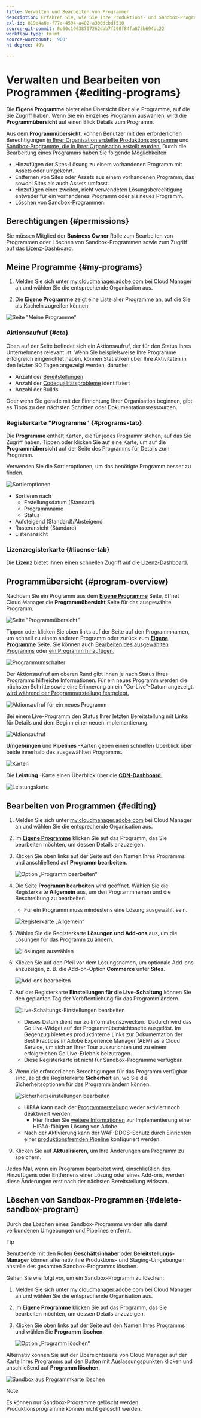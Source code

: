 ```yaml
---
title: Verwalten und Bearbeiten von Programmen
description: Erfahren Sie, wie Sie Ihre Produktions- und Sandbox-Programme bearbeiten, um ihre Optionen nach der Erstellung anzupassen.
exl-id: 819e4a6e-f77a-4594-a402-a300dcbdf510
source-git-commit: 0d60c19638707262dab7f290f84fa873b694bc22
workflow-type: tm+mt
source-wordcount: '900'
ht-degree: 49%

---
```



# Verwalten und Bearbeiten von Programmen {#editing-programs}

Die **Eigene Programme** bietet eine Übersicht über alle Programme, auf die Sie Zugriff haben. Wenn Sie ein einzelnes Programm auswählen, wird die **Programmübersicht** auf einen Blick Details zum Programm.

Aus dem **Programmübersicht**, können Benutzer mit den erforderlichen Berechtigungen [in Ihrer Organisation erstellte Produktionsprogramme](creating-production-programs.md) und [Sandbox-Programme, die in Ihrer Organisation erstellt wurden.](creating-sandbox-programs.md) Durch die Bearbeitung eines Programms haben Sie folgende Möglichkeiten:

* Hinzufügen der Sites-Lösung zu einem vorhandenen Programm mit Assets oder umgekehrt.
* Entfernen von Sites oder Assets aus einem vorhandenen Programm, das sowohl Sites als auch Assets umfasst.
* Hinzufügen einer zweiten, nicht verwendeten Lösungsberechtigung entweder für ein vorhandenes Programm oder als neues Programm.
* Löschen von Sandbox-Programmen.

## Berechtigungen {#permissions}

Sie müssen Mitglied der **Business Owner** Rolle zum Bearbeiten von Programmen oder Löschen von Sandbox-Programmen sowie zum Zugriff auf das Lizenz-Dashboard.

## Meine Programme {#my-programs}

1. Melden Sie sich unter [my.cloudmanager.adobe.com](https://my.cloudmanager.adobe.com/) bei Cloud Manager an und wählen Sie die entsprechende Organisation aus.

1. Die **Eigene Programme** zeigt eine Liste aller Programme an, auf die Sie als Kacheln zugreifen können.

![Seite &quot;Meine Programme&quot;](/help/implementing/cloud-manager/assets/my-programs.png)

### Aktionsaufruf {#cta}

Oben auf der Seite befindet sich ein Aktionsaufruf, der für den Status Ihres Unternehmens relevant ist. Wenn Sie beispielsweise Ihre Programme erfolgreich eingerichtet haben, können Statistiken über Ihre Aktivitäten in den letzten 90 Tagen angezeigt werden, darunter:

* Anzahl der [Bereitstellungen](/help/implementing/cloud-manager/deploy-code.md)
* Anzahl der [Codequalitätsprobleme](/help/implementing/cloud-manager/code-quality-testing.md) identifiziert
* Anzahl der Builds

Oder wenn Sie gerade mit der Einrichtung Ihrer Organisation beginnen, gibt es Tipps zu den nächsten Schritten oder Dokumentationsressourcen.

### Registerkarte &quot;Programme&quot; {#programs-tab}

Die **Programme** enthält Karten, die für jedes Programm stehen, auf das Sie Zugriff haben. Tippen oder klicken Sie auf eine Karte, um auf die **Programmübersicht** auf der Seite des Programms für Details zum Programm.

Verwenden Sie die Sortieroptionen, um das benötigte Programm besser zu finden.

![Sortieroptionen](/help/implementing/cloud-manager/assets/my-programs-sorting.png)

* Sortieren nach
   * Erstellungsdatum (Standard)
   * Programmname
   * Status
* Aufsteigend (Standard)/Absteigend
* Rasteransicht (Standard)
* Listenansicht

### Lizenzregisterkarte {#license-tab}

Die **Lizenz** bietet Ihnen einen schnellen Zugriff auf die [Lizenz-Dashboard.](/help/implementing/cloud-manager/license-dashboard.md)

## Programmübersicht {#program-overview}

Nachdem Sie ein Programm aus dem **[Eigene Programme](#my-programs)** Seite, öffnet Cloud Manager die **Programmübersicht** Seite für das ausgewählte Programm.

![Seite &quot;Programmübersicht&quot;](/help/implementing/cloud-manager/assets/program-overview.png)

Tippen oder klicken Sie oben links auf der Seite auf den Programmnamen, um schnell zu einem anderen Programm oder zurück zum **[Eigene Programme](#my-programs)** Seite. Sie können auch [Bearbeiten des ausgewählten Programms](#editing) oder [ein Programm hinzufügen.](/help/implementing/cloud-manager/getting-access-to-aem-in-cloud/creating-production-programs.md)

![Programmumschalter](/help/implementing/cloud-manager/assets/program-switcher.png)

Der Aktionsaufruf am oberen Rand gibt Ihnen je nach Status Ihres Programms hilfreiche Informationen. Für ein neues Programm werden die nächsten Schritte sowie eine Erinnerung an ein &quot;Go-Live&quot;-Datum angezeigt. [wird während der Programmerstellung festgelegt.](/help/implementing/cloud-manager/getting-access-to-aem-in-cloud/editing-programs.md)

![Aktionsaufruf für ein neues Programm](/help/implementing/cloud-manager/assets/info-banner-new-program.png)

Bei einem Live-Programm den Status Ihrer letzten Bereitstellung mit Links für Details und dem Beginn einer neuen Implementierung.

![Aktionsaufruf](/help/implementing/cloud-manager/assets/info-banner.png)

**Umgebungen** und **Pipelines** -Karten geben einen schnellen Überblick über beide innerhalb des ausgewählten Programms.

![Karten](/help/implementing/cloud-manager/assets/environments-pipelines.png)

Die **Leistung** -Karte einen Überblick über die **[CDN-Dashboard.](/help/implementing/cloud-manager/cdn-performance.md)**

![Leistungskarte](/help/implementing/cloud-manager/assets/cdn-performance-dashboard.png)

## Bearbeiten von Programmen {#editing}

1. Melden Sie sich unter [my.cloudmanager.adobe.com](https://my.cloudmanager.adobe.com/) bei Cloud Manager an und wählen Sie die entsprechende Organisation aus.

1. Im **[Eigene Programme](#my-programs)** klicken Sie auf das Programm, das Sie bearbeiten möchten, um dessen Details anzuzeigen.

1. Klicken Sie oben links auf der Seite auf den Namen Ihres Programms und anschließend auf **Programm bearbeiten**.

   ![Option „Programm bearbeiten“](assets/edit-program-overview.png)

1. Die Seite **Programm bearbeiten** wird geöffnet. Wählen Sie die Registerkarte **Allgemein** aus, um den Programmnamen und die Beschreibung zu bearbeiten.

   * Für ein Programm muss mindestens eine Lösung ausgewählt sein.

   ![Registerkarte „Allgemein“](assets/edit-program-prod1.png)

1. Wählen Sie die Registerkarte **Lösungen und Add-ons** aus, um die Lösungen für das Programm zu ändern.

   ![Lösungen auswählen](assets/edit-prg.png)

1. Klicken Sie auf den Pfeil vor dem Lösungsnamen, um optionale Add-ons anzuzeigen, z. B. die Add-on-Option **Commerce** unter **Sites**.

   ![Add-ons bearbeiten](assets/edit-program-add-on.png)

1. Auf der Registerkarte **Einstellungen für die Live-Schaltung** können Sie den geplanten Tag der Veröffentlichung für das Programm ändern.

   ![Live-Schaltungs-Einstellungen bearbeiten](assets/edit-program-go-live.png)

   * Dieses Datum dient nur zu Informationszwecken.  Dadurch wird das Go Live-Widget auf der Programmübersichtsseite ausgelöst. Im Gegenzug bietet es produktinterne Links zur Dokumentation der Best Practices in Adobe Experience Manager (AEM) as a Cloud Service, um sich an Ihrer Tour auszurichten und zu einem erfolgreichen Go Live-Erlebnis beizutragen.
   * Diese Registerkarte ist nicht für Sandbox-Programme verfügbar.

1. Wenn die erforderlichen Berechtigungen für das Programm verfügbar sind, zeigt die Registerkarte **Sicherheit** an, wo Sie die Sicherheitsoptionen für das Programm ändern können.

   ![Sicherheitseinstellungen bearbeiten](assets/edit-program-security.png)

   * HIPAA kann nach der [Programmerstellung](/help/implementing/cloud-manager/getting-access-to-aem-in-cloud/creating-production-programs.md) weder aktiviert noch deaktiviert werden.
      * Hier finden Sie [weitere Informationen](https://www.adobe.com/go/hipaa-ready) zur Implementierung einer HIPAA-fähigen Lösung von Adobe.
   * Nach der Aktivierung kann der WAF-DDOS-Schutz durch Einrichten einer [produktionsfremden Pipeline](/help/implementing/cloud-manager/configuring-pipelines/configuring-non-production-pipelines.md) konfiguriert werden.

1. Klicken Sie auf **Aktualisieren**, um Ihre Änderungen am Programm zu speichern.

Jedes Mal, wenn ein Programm bearbeitet wird, einschließlich des Hinzufügens oder Entfernens einer Lösung oder eines Add-ons, werden diese Änderungen erst nach der nächsten Bereitstellung wirksam.

## Löschen von Sandbox-Programmen {#delete-sandbox-program}

Durch das Löschen eines Sandbox-Programms werden alle damit verbundenen Umgebungen und Pipelines entfernt.

>[!TIP]
>
>Benutzende mit den Rollen **Geschäftsinhaber** oder **Bereitstellungs-Manager** können alternativ ihre Produktions- und Staging-Umgebungen anstelle des gesamten Sandbox-Programms löschen.

Gehen Sie wie folgt vor, um ein Sandbox-Programm zu löschen:

1. Melden Sie sich unter [my.cloudmanager.adobe.com](https://my.cloudmanager.adobe.com/) bei Cloud Manager an und wählen Sie die entsprechende Organisation aus.

1. Im **[Eigene Programme](#my-programs)** klicken Sie auf das Programm, das Sie bearbeiten möchten, um dessen Details anzuzeigen.

1. Klicken Sie oben links auf der Seite auf den Namen Ihres Programms und wählen Sie **Programm löschen**.

   ![Option „Programm löschen“](assets/delete-sandbox1.png)

Alternativ können Sie auf der Übersichtsseite von Cloud Manager auf der Karte Ihres Programms auf den Butten mit Auslassungspunkten klicken und anschließend auf **Programm löschen**.

![Sandbox aus Programmkarte löschen](assets/delete-sandbox2.png)

>[!NOTE]
>
>Es können nur Sandbox-Programme gelöscht werden. Produktionsprogramme können nicht gelöscht werden.
